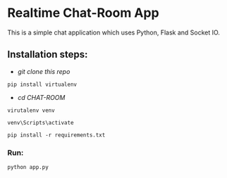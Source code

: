 # Realtime Chat-Room App 
This is a simple chat application which uses Python, Flask and Socket IO.

## Installation steps:
* *git clone this repo*
``` 
pip install virtualenv 
```
* *cd CHAT-ROOM*
```
virutalenv venv
```
```
venv\Scripts\activate
```
```
pip install -r requirements.txt
```

### Run:
```
python app.py 
```
